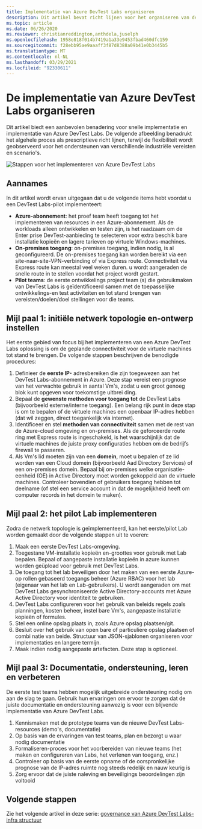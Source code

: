 ```yaml
---
title: Implementatie van Azure DevTest Labs organiseren
description: Dit artikel bevat richt lijnen voor het organiseren van de implementatie van Azure DevTest Labs in uw organisatie.
ms.topic: article
ms.date: 06/26/2020
ms.reviewer: christianreddington,anthdela,juselph
ms.openlocfilehash: 1958e818f014b7419a1a33e9453fbad460dfc159
ms.sourcegitcommit: f28ebb95ae9aaaff3f87d8388a09b41e0b3445b5
ms.translationtype: MT
ms.contentlocale: nl-NL
ms.lasthandoff: 03/29/2021
ms.locfileid: "92330611"
---
```

# <a name="orchestrate-the-implementation-of-azure-devtest-labs"></a>De implementatie van Azure DevTest Labs organiseren
Dit artikel biedt een aanbevolen benadering voor snelle implementatie en implementatie van Azure DevTest Labs. De volgende afbeelding benadrukt het algehele proces als prescriptieve richt lijnen, terwijl de flexibiliteit wordt geobserveerd voor het ondersteunen van verschillende industriële vereisten en scenario's.

![Stappen voor het implementeren van Azure DevTest Labs](./media/devtest-lab-guidance-orchestrate-implementation/implementation-steps.png)

## <a name="assumptions"></a>Aannames
In dit artikel wordt ervan uitgegaan dat u de volgende items hebt voordat u een DevTest Labs-pilot implementeert:

- **Azure-abonnement**: het proef team heeft toegang tot het implementeren van resources in een Azure-abonnement. Als de workloads alleen ontwikkelen en testen zijn, is het raadzaam om de Enter prise DevTest-aanbieding te selecteren voor extra beschik bare installatie kopieën en lagere tarieven op virtuele Windows-machines.
- **On-premises toegang**: on-premises toegang, indien nodig, is al geconfigureerd. De on-premises toegang kan worden bereikt via een site-naar-site-VPN-verbinding of via Express route. Connectiviteit via Express route kan meestal veel weken duren. u wordt aangeraden de snelle route in te stellen voordat het project wordt gestart.
- **Pilot teams**: de eerste ontwikkelings project team (s) die gebruikmaken van DevTest Labs is geïdentificeerd samen met de toepasselijke ontwikkelings-en test activiteiten en tot stand brengen van vereisten/doelen/doel stellingen voor die teams.

## <a name="milestone-1-establish-initial-network-topology-and-design"></a>Mijl paal 1: initiële netwerk topologie en-ontwerp instellen
Het eerste gebied van focus bij het implementeren van een Azure DevTest Labs oplossing is om de geplande connectiviteit voor de virtuele machines tot stand te brengen. De volgende stappen beschrijven de benodigde procedures:

1. Definieer de **eerste IP-** adresbereiken die zijn toegewezen aan het DevTest Labs-abonnement in Azure. Deze stap vereist een prognose van het verwachte gebruik in aantal Vm's, zodat u een groot genoeg blok kunt opgeven voor toekomstige uitbrei ding.
2. Bepaal de **gewenste methoden voor toegang tot** de DevTest Labs (bijvoorbeeld externe/interne toegang). Een belang rijk punt in deze stap is om te bepalen of de virtuele machines een openbaar IP-adres hebben (dat wil zeggen, direct toegankelijk via internet).
3. Identificeer en stel **methoden van connectiviteit** samen met de rest van de Azure-cloud omgeving en on-premises. Als de geforceerde route ring met Express route is ingeschakeld, is het waarschijnlijk dat de virtuele machines de juiste proxy configuraties hebben om de bedrijfs firewall te passeren.
4. Als Vm's lid moeten zijn van een **domein**, moet u bepalen of ze lid worden van een Cloud domein (bijvoorbeeld Aad Directory Services) of een on-premises domein. Bepaal bij on-premises welke organisatie-eenheid (OE) in Active Directory moet worden gekoppeld aan de virtuele machines. Controleer bovendien of gebruikers toegang hebben tot deelname (of stel een service account in dat de mogelijkheid heeft om computer records in het domein te maken).

## <a name="milestone-2-deploy-the-pilot-lab"></a>Mijl paal 2: het pilot Lab implementeren
Zodra de netwerk topologie is geïmplementeerd, kan het eerste/pilot Lab worden gemaakt door de volgende stappen uit te voeren:

1. Maak een eerste DevTest Labs-omgeving.
2. Toegestane VM-installatie kopieën en-groottes voor gebruik met Lab bepalen. Bepaal of aangepaste installatie kopieën in azure kunnen worden geüpload voor gebruik met DevTest Labs.
3. De toegang tot het lab beveiligen door het maken van een eerste Azure-op rollen gebaseerd toegangs beheer (Azure RBAC) voor het lab (eigenaar van het lab en Lab-gebruikers). U wordt aangeraden om met DevTest Labs gesynchroniseerde Active Directory-accounts met Azure Active Directory voor identiteit te gebruiken.
4. DevTest Labs configureren voor het gebruik van beleids regels zoals planningen, kosten beheer, instel bare Vm's, aangepaste installatie kopieën of formules.
5. Stel een online opslag plaats in, zoals Azure opslag plaatsen/git.
6. Besluit over het gebruik van open bare of particuliere opslag plaatsen of combi natie van beide. Structuur van JSON-sjablonen organiseren voor implementaties en langere termijn.
7. Maak indien nodig aangepaste artefacten. Deze stap is optioneel. 

## <a name="milestone-3-documentation-support-learn-and-improve"></a>Mijl paal 3: Documentatie, ondersteuning, leren en verbeteren
De eerste test teams hebben mogelijk uitgebreide ondersteuning nodig om aan de slag te gaan. Gebruik hun ervaringen om ervoor te zorgen dat de juiste documentatie en ondersteuning aanwezig is voor een blijvende implementatie van Azure DevTest Labs.

1. Kennismaken met de prototype teams van de nieuwe DevTest Labs-resources (demo's, documentatie)
2. Op basis van de ervaringen van test teams, plan en bezorgt u waar nodig documentatie
3. Formaliseren-proces voor het voorbereiden van nieuwe teams (het maken en configureren van Labs, het verlenen van toegang, enz.)
4. Controleer op basis van de eerste opname of de oorspronkelijke prognose van de IP-adres ruimte nog steeds redelijk en nauw keurig is
5. Zorg ervoor dat de juiste naleving en beveiligings beoordelingen zijn voltooid

## <a name="next-steps"></a>Volgende stappen
Zie het volgende artikel in deze serie: [governance van Azure DevTest Labs-infra structuur](devtest-lab-guidance-governance-resources.md)
